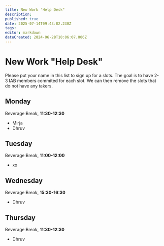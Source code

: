 ```yaml
---
title: New Work "Help Desk"
description: 
published: true
date: 2025-07-14T09:43:02.230Z
tags: 
editor: markdown
dateCreated: 2024-06-28T10:06:07.006Z
---
```


# New Work "Help Desk"

Please put your name in this list to sign up for a slots. The goal is to have 2-3 IAB members commited for each slot. We can then remove the slots that do not have any takers. 


## Monday
Beverage Break, **11:30-12:30**
- Mirja
- Dhruv

## Tuesday
Beverage Break, **11:00-12:00**
- xx

## Wednesday
Beverage Break, **15:30-16:30**
- Dhruv

## Thursday
Beverage Break, **11:30-12:30**
- Dhruv